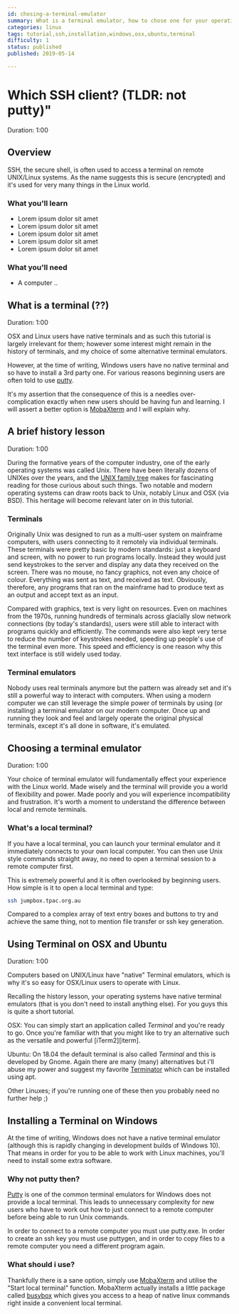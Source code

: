 ```yaml
---
id: chosing-a-terminal-emulator
summary: What is a terminal emulator, how to chose one for your operating system.  Why putty is a poor choice for a beginning Linux user.
categories: linux
tags: tutorial,ssh,installation,windows,osx,ubuntu,terminal
difficulty: 1
status: published
published: 2019-05-14

---
```


# Which SSH client? (TLDR: not putty)"
Duration: 1:00

## Overview

SSH, the secure shell, is often used to access a terminal on remote UNIX/Linux systems.  As the name suggests this is secure (encrypted) and it's used for very many things in the Linux world.

### What you'll learn
* Lorem ipsum dolor sit amet
* Lorem ipsum dolor sit amet
* Lorem ipsum dolor sit amet
* Lorem ipsum dolor sit amet
* Lorem ipsum dolor sit amet

### What you'll need

* A computer ..

## What is a terminal (??)
Duration: 1:00

OSX and Linux users have native terminals and as such this tutorial is largely irrelevant for them; however some interest might remain in the history of terminals, and my choice of some alternative terminal emulators.

However, at the time of writing, Windows users have no native terminal and so have to install a 3rd party one.  For various reasons beginning users are often told to use [putty][putty].

It's my assertion that the consequence of this is a needles over-complication exactly when new users should be having fun and learning.  I will assert a better option is [MobaXterm][mobaxterm] and I will explain why.

## A brief history lesson
Duration: 1:00

During the formative years of the computer industry, one of the early operating systems was called Unix. There have been literally dozens of UNIXes over the years, and the [UNIX family tree][unix-tree] makes for fascinating reading for those curious about such things.  Two notable and modern operating systems can draw roots back to Unix, notably Linux and OSX (via BSD).  This heritage will become relevant later on in this tutorial.

### Terminals

Originally Unix was designed to run as a multi-user system on mainframe computers, with users connecting to it remotely via individual terminals. These terminals were pretty basic by modern standards: just a keyboard and screen, with no power to run programs locally. Instead they would just send keystrokes to the server and display any data they received on the screen. There was no mouse, no fancy graphics, not even any choice of colour. Everything was sent as text, and received as text. Obviously, therefore, any programs that ran on the mainframe had to produce text as an output and accept text as an input.

Compared with graphics, text is very light on resources. Even on machines from the 1970s, running hundreds of terminals across glacially slow network connections (by today's standards), users were still able to interact with programs quickly and efficiently. The commands were also kept very terse to reduce the number of keystrokes needed, speeding up people's use of the terminal even more. This speed and efficiency is one reason why this text interface is still widely used today.

### Terminal emulators

Nobody uses real terminals anymore but the pattern was already set and it's still a powerful way to interact with computers.  When using a modern computer we can still leverage the simple power of terminals by using (or installing) a terminal emulator on our modern computer.  Once up and running they look and feel and largely operate the original physical terminals, except it's all done in software, it's emulated.

## Choosing a terminal emulator
Duration: 1:00

Your choice of terminal emulator will fundamentally effect your experience with the Linux world.  Made wisely and the terminal will provide you a world of flexibility and power.  Made poorly and you will experience incompatibility and frustration.  It's worth a moment to understand the difference between local and remote terminals.

### What's a local terminal?
If you have a local terminal, you can launch your terminal emulator and it immediately connects to your own local computer. You can then use Unix style commands straight away, no need to open a terminal session to a remote computer first.

This is extremely powerful and it is often overlooked by beginning users.  How simple is it to open a local terminal and type:

```bash
ssh jumpbox.tpac.org.au
```
Compared to a complex array of text entry boxes and buttons to try and achieve the same thing, not to mention file transfer or ssh key generation.

## Using Terminal on OSX and Ubuntu
Duration: 1:00

Computers based on UNIX/Linux have "native" Terminal emulators, which is why it's so easy for OSX/Linux users to operate with Linux.  

Recalling the history lesson, your operating systems have native terminal emulators (that is you don't need to install anything else).  For you guys this is quite a short tutorial.

OSX: You can simply start an application called *Terminal* and you're ready to go.  Once you're familiar with that you might like to try an alternative such as the versatile and powerful [iTerm2][iterm].

Ubuntu:  On 18.04 the default terminal is also called *Terminal* and this is developed by Gnome.  Again there are many (many) alternatives but i'll abuse my power and suggest my favorite [Terminator][terminator] which can be installed using apt.

Other Linuxes; if you're running one of these then you probably need no further help ;)

## Installing a Terminal on Windows

At the time of writing, Windows does not have a native terminal emulator (although this is rapidly changing in development builds of Windows 10).  That means in order for you to be able to work with Linux machines, you'll need to install some extra software.

### Why not putty then?

[Putty][putty] is one of the common terminal emulators for Windows does not provide a local terminal.  This leads to unnecessary complexity for new users who have to work out how to just connect to a remote computer before being able to run Unix commands.

In order to connect to a remote computer you must use putty.exe.  In order to create an ssh key you must use puttygen, and in order to copy files to a remote computer you need a different program again.

### What should i use?
Thankfully there is a sane option, simply use [MobaXterm][mobaxterm] and utilise the "Start local terminal" function.  MobaXterm actually installs a little package called [busybox][busybox] which gives you access to a heap of native linux commands right inside a convenient local terminal.

<!-- LINKS -->
[busybox]: https://busybox.net/about.html
[iterm2]: https://www.iterm2.com/downloads.html
[terminator]: https://gnometerminator.blogspot.com/
[ubuntuonwin]: https://www.microsoft.com/en-us/store/p/ubuntu/9nblggh4msv6
[ubuntuonwintut]: https://tutorials.ubuntu.com/tutorial/tutorial-ubuntu-on-windows
[putty]: http://www.putty.org/
[mobaxterm]: https://mobaxterm.mobatek.net/download.html
[unix-tree]: https://commons.wikimedia.org/wiki/File:Unix_history-simple.png

